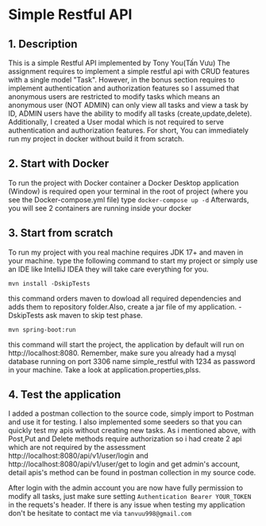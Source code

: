 # Simple Restful API
## 1. Description
 This is a simple Restful API implemented by Tony You(Tấn Vưu)
 The assignment requires to implement a simple restful api with CRUD features with a single model "Task".
 However, in the bonus section requires to implement authentication and authorization features so I assumed that anonymous users are restricted to modify tasks which means an anonymous user (NOT ADMIN) can only view all tasks and view a task by ID, ADMIN users have the ability to modify all tasks (create,update,delete). Additionally, I created a User modal which is not required to serve authentication and authorization features.
 For short, You can immediately run my project in docker without build it from scratch.
## 2. Start with Docker
To run the project with Docker container a Docker Desktop application (Window) is required
open your terminal in the root of project (where you see the Docker-compose.yml file)
type  ```docker-compose up -d```
Afterwards, you will see 2 containers are running inside your docker
## 3. Start from scratch
To run my project with you real machine requires JDK 17+ and maven in your machine.
type the following command to start my project or simply use an IDE like IntelliJ IDEA they will take care everything for you.
```
mvn install -DskipTests
```
this command  orders maven to dowload all required dependencies and adds them to repository folder.Also, create a jar file of my application. -DskipTests ask maven to skip test phase.
```
mvn spring-boot:run
```
this command will start the project, the application by default will run on http://localhost:8080.
Remember, make sure you already had a mysql database running on port 3306 name simple_restful with 1234 as password in your machine. Take a look at application.properties,plss.

## 4. Test the application
I added a postman collection to the source code, simply import to Postman and use it for testing. I also implemented some seeders so that you can quickly test my apis without creating new tasks.
As i mentioned above, with Post,Put and Delete methods require authorization so i had create 2 api which are not required by the assessment http://localhost:8080/api/v1/user/login and  http://localhost:8080/api/v1/user/get to login and get admin's account, detail apis's method can be found in postman collection in my source code.

After login with the admin account you are now have fully permission to modify all tasks, just make sure  setting ```Authentication Bearer YOUR_TOKEN``` in the requets's header.
If there is any issue when testing my application don't be hesitate to contact me via ```tanvuu998@gmail.com```

